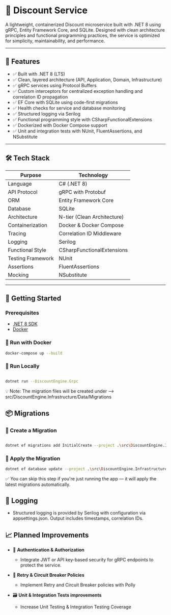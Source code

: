 # 🧾 Discount Service

A lightweight, containerized Discount microservice built with .NET 8 using gRPC, Entity Framework Core, and SQLite. Designed with clean architecture principles and functional programming practices, the service is optimized for simplicity, maintainability, and performance.

---

## 🚀 Features

- ✅ Built with .NET 8 (LTS)
- ✅ Clean, layered architecture (API, Application, Domain, Infrastructure)
- ✅ gRPC services using Protocol Buffers
- ✅ Custom interceptors for centralized exception handling and correlation ID propagation
- ✅ EF Core with SQLite using code-first migrations
- ✅ Health checks for service and database monitoring
- ✅ Structured logging via Serilog
- ✅ Functional programming style with CSharpFunctionalExtensions
- ✅ Dockerized with Docker Compose support
- ✅ Unit and integration tests with NUnit, FluentAssertions, and NSubstitute

---

## 🛠 Tech Stack

| Purpose           | Technology                  |
| ----------------- | --------------------------- |
| Language          | C# (.NET 8)                 |
| API Protocol      | gRPC with Protobuf          |
| ORM               | Entity Framework Core       |
| Database          | SQLite                      |
| Architecture      | N-tier (Clean Architecture) |
| Containerization  | Docker & Docker Compose     |
| Tracing           | Correlation ID Middleware   |
| Logging           | Serilog                     |
| Functional Style  | CSharpFunctionalExtensions  |
| Testing Framework | NUnit                       |
| Assertions        | FluentAssertions            |
| Mocking           | NSubstitute                 |

---

## 🧰 Getting Started

### Prerequisites

- [.NET 8 SDK](https://dotnet.microsoft.com/en-us/download)
- [Docker](https://www.docker.com/)

### 📡 Run with Docker

```bash
docker-compose up --build

```

### 🚀 Run Locally

```bash

dotnet run --DiscountEngine.Grpc

```

💡 Note: The migration files will be created under --> src/DiscountEngine.Infrastructure/Data/Migrations

## 📦 Migrations

### 🔧 Create a Migration

```bash

dotnet ef migrations add InitialCreate --project .\src\DiscountEngine.Infrastructure --startup-project .\src\DiscountEngine.Grpc --context DiscountDbContext --output-dir Data\Migrations
```

### 🚀 Apply the Migration

```bash
dotnet ef database update --project .\src\DiscountEngine.Infrastructure --startup-project .\src\DiscountEngine.Grpc --context DiscountDbContext

```

✅ You can skip this step if you're just running the app — it will apply the latest migrations automatically.

## 📝 Logging

- Structured logging is provided by Serilog with configuration via appsettings.json. Output includes timestamps, correlation IDs.

## 📈 Planned Improvements

- 🔐 **Authentication & Authorization**

  - Integrate JWT or API key-based security for gRPC endpoints to protect the service.

- 🔁 **Retry & Circuit Breaker Policies**

  - Implement Retry and Circuit Breaker policies with Polly

- 🗃️ **Unit & Integration Tests improvements**

  - Increase Unit Testing & Integration Testing Coverage
